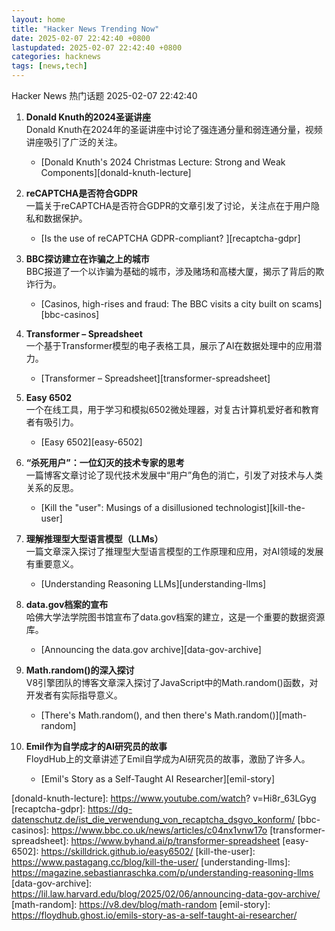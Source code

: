 ```yaml
---  
layout: home  
title: "Hacker News Trending Now"  
date: 2025-02-07 22:42:40 +0800  
lastupdated: 2025-02-07 22:42:40 +0800  
categories: hacknews  
tags: [news,tech]
---  
```

Hacker News 热门话题 2025-02-07 22:42:40
  
1. **Donald Knuth的2024圣诞讲座**  
   Donald Knuth在2024年的圣诞讲座中讨论了强连通分量和弱连通分量，视频讲座吸引了广泛的关注。  
   - [Donald Knuth's 2024 Christmas Lecture: Strong and Weak Components][donald-knuth-lecture]
  
2. **reCAPTCHA是否符合GDPR**  
   一篇关于reCAPTCHA是否符合GDPR的文章引发了讨论，关注点在于用户隐私和数据保护。  
   - [Is the use of reCAPTCHA GDPR-compliant?      ][recaptcha-gdpr]
  
3. **BBC探访建立在诈骗之上的城市**  
   BBC报道了一个以诈骗为基础的城市，涉及赌场和高楼大厦，揭示了背后的欺诈行为。  
   - [Casinos, high-rises and fraud: The BBC visits a city built on scams][bbc-casinos]
  
4. **Transformer – Spreadsheet**  
   一个基于Transformer模型的电子表格工具，展示了AI在数据处理中的应用潜力。  
   - [Transformer – Spreadsheet][transformer-spreadsheet]
  
5. **Easy 6502**  
   一个在线工具，用于学习和模拟6502微处理器，对复古计算机爱好者和教育者有吸引力。  
   - [Easy 6502][easy-6502]
  
6. **“杀死用户”：一位幻灭的技术专家的思考**  
   一篇博客文章讨论了现代技术发展中“用户”角色的消亡，引发了对技术与人类关系的反思。  
   - [Kill the "user": Musings of a disillusioned technologist][kill-the-user]
  
7. **理解推理型大型语言模型（LLMs）**  
   一篇文章深入探讨了推理型大型语言模型的工作原理和应用，对AI领域的发展有重要意义。  
   - [Understanding Reasoning LLMs][understanding-llms]
  
8. **data.gov档案的宣布**  
   哈佛大学法学院图书馆宣布了data.gov档案的建立，这是一个重要的数据资源库。  
   - [Announcing the data.gov archive][data-gov-archive]
  
9. **Math.random()的深入探讨**  
   V8引擎团队的博客文章深入探讨了JavaScript中的Math.random()函数，对开发者有实际指导意义。  
   - [There's Math.random(), and then there's Math.random()][math-random]
  
10. **Emil作为自学成才的AI研究员的故事**  
    FloydHub上的文章讲述了Emil自学成为AI研究员的故事，激励了许多人。  
    - [Emil's Story as a Self-Taught AI Researcher][emil-story]

[donald-knuth-lecture]: https://www.youtube.com/watch?      v=Hi8r_63LGyg
[recaptcha-gdpr]: https://dg-datenschutz.de/ist_die_verwendung_von_recaptcha_dsgvo_konform/
[bbc-casinos]: https://www.bbc.co.uk/news/articles/c04nx1vnw17o
[transformer-spreadsheet]: https://www.byhand.ai/p/transformer-spreadsheet
[easy-6502]: https://skilldrick.github.io/easy6502/
[kill-the-user]: https://www.pastagang.cc/blog/kill-the-user/
[understanding-llms]: https://magazine.sebastianraschka.com/p/understanding-reasoning-llms
[data-gov-archive]: https://lil.law.harvard.edu/blog/2025/02/06/announcing-data-gov-archive/
[math-random]: https://v8.dev/blog/math-random
[emil-story]: https://floydhub.ghost.io/emils-story-as-a-self-taught-ai-researcher/